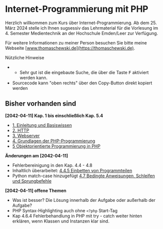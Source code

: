# Internet-Programmierung mit PHP

Herzlich willkommen zum Kurs über Internet-Programmierung. Ab dem 25. März 2024 stelle ich Ihnen sugsessiv das Lehrmaterial für die Vorlesung im 4. Semester Medientechnik an der Hochschule Emden/Leer zur Verfügung.

Für weitere Informationen zu meiner Person besuchen Sie bitte meine Webseite [www.thomaschewski.de](https://thomaschewski.de).

Nützliche Hinweise
- * Sehr gut ist die eingebaute Suche, die über die Taste <kbd>F</kbd> aktiviert werden kann.
- Sourcecode kann "oben rechts" über den Copy-Button direkt kopiert werden


## Bisher vorhanden sind

**[2042-04-11] Kap. 1 bis einschließlich Kap. 5.4** 

- [1. Einleitung und Basiswissen](1EinleitungundBasiswissen/index.md)
- [2. HTTP](2HTTP/index.md)
- [3. Webserver](3Webserver/index.md)
- [4. Grundlagen der PHP-Programmierung](4PHPGrundlagen/index.md)
- [5 Objektorientierte Programmierung in PHP](5OOP/index.md)

**Änderungen am [2042-04-11]** 

- Fehlerbereinigung in den Kap. 4.4 - 4.8
- Inhaltlich überarbeitet: [4.4.5 Einbetten von Programmteilen](4PHPGrundlagen/4.4.5EinbettenvonProgrammteilen.md)
- Python match-case hinzugefügt [4.7 Bedingte Anweisungen, Schleifen und Sprungbefehle](4PHPGrundlagen/4.7Anweisungen.md)

**[2042-04-11] offene Themen**

- Was ist besser? Die Lösung innerhalb der Aufgabe oder außerhalb der Aufgabe?
- PHP Syntax-Highlighting auch ohne `<?php` Start-Tag 
- Kap 4.6.4 Fehlerbehandlung in PHP mit try - catch weiter hinten erklären, wenn Klassen und Instanzen klar sind.